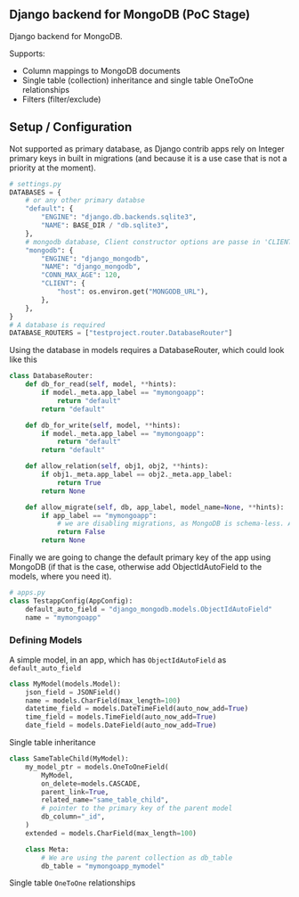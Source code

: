 ## Django backend for MongoDB (PoC Stage)

Django backend for MongoDB.

Supports:
- Column mappings to MongoDB documents
- Single table (collection) inheritance and single table OneToOne relationships
- Filters (filter/exclude)

## Setup / Configuration

Not supported as primary database, as Django contrib apps rely on Integer primary keys in built in migrations (and
because it is a use case that is not a priority at the moment).

```python
# settings.py
DATABASES = {
    # or any other primary databse
    "default": {
        "ENGINE": "django.db.backends.sqlite3",
        "NAME": BASE_DIR / "db.sqlite3",
    },
    # mongodb database, Client constructor options are passe in 'CLIENT', the database name in 'NAME'
    "mongodb": {
        "ENGINE": "django_mongodb",
        "NAME": "django_mongodb",
        "CONN_MAX_AGE": 120,
        "CLIENT": {
            "host": os.environ.get("MONGODB_URL"),
        },
    },
}
# A database is required
DATABASE_ROUTERS = ["testproject.router.DatabaseRouter"]
```

Using the database in models requires a DatabaseRouter, which could look like this
```python
class DatabaseRouter:
    def db_for_read(self, model, **hints):
        if model._meta.app_label == "mymongoapp":
            return "default"
        return "default"

    def db_for_write(self, model, **hints):
        if model._meta.app_label == "mymongoapp":
            return "default"
        return "default"

    def allow_relation(self, obj1, obj2, **hints):
        if obj1._meta.app_label == obj2._meta.app_label:
            return True
        return None

    def allow_migrate(self, db, app_label, model_name=None, **hints):
        if app_label == "mymongoapp":
            # we are disabling migrations, as MongoDB is schema-less. Alerts, such as renaming fields, etc. are not supported
            return False
        return None
```

Finally we are going to change the default primary key of the app using MongoDB (if that is the case, otherwise add
ObjectIdAutoField to the models, where you need it).

```python
# apps.py
class TestappConfig(AppConfig):
    default_auto_field = "django_mongodb.models.ObjectIdAutoField"
    name = "mymongoapp"
```

### Defining Models
A simple model, in an app, which has `ObjectIdAutoField` as `default_auto_field`

```python
class MyModel(models.Model):
    json_field = JSONField()
    name = models.CharField(max_length=100)
    datetime_field = models.DateTimeField(auto_now_add=True)
    time_field = models.TimeField(auto_now_add=True)
    date_field = models.DateField(auto_now_add=True)
```

Single table inheritance

```python
class SameTableChild(MyModel):
    my_model_ptr = models.OneToOneField(
        MyModel,
        on_delete=models.CASCADE,
        parent_link=True,
        related_name="same_table_child",
        # pointer to the primary key of the parent model
        db_column="_id",
    )
    extended = models.CharField(max_length=100)

    class Meta:
        # We are using the parent collection as db_table
        db_table = "mymongoapp_mymodel"
```

Single table `OneToOne` relationships

```python

```
